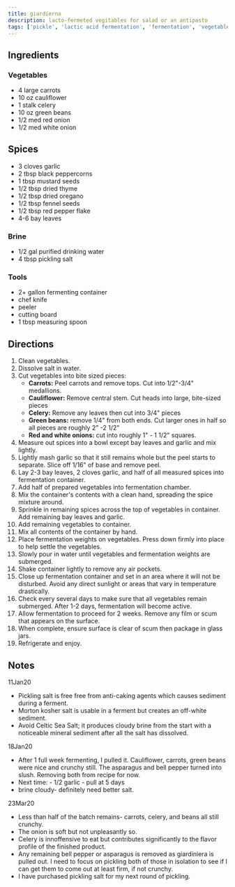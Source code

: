 ```yaml
---
title: giardierna
description: lacto-fermeted vegitables for salad or an antipasto
tags: ['pickle', 'lactic acid fermentation', 'fermentation', 'vegetables']
---
```


## Ingredients

### Vegetables

- 4 large carrots
- 10 oz cauliflower
- 1 stalk celery
- 10 oz green beans
- 1/2 med red onion
- 1/2 med white onion

## Spices

- 3 cloves garlic
- 2 tbsp black peppercorns
- 1 tbsp mustard seeds
- 1/2 tbsp dried thyme
- 1/2 tbsp dried oregano
- 1/2 tbsp fennel seeds
- 1/2 tbsp red pepper flake
- 4-6 bay leaves

### Brine

- 1/2 gal purified drinking water
- 4 tbsp pickling salt

### Tools

- 2+ gallon fermenting container
- chef knife
- peeler
- cutting board
- 1 tbsp measuring spoon

## Directions

1. Clean vegetables.
2. Dissolve salt in water.
3. Cut vegetables into bite sized pieces:
   - **Carrots:** Peel carrots and remove tops. Cut into 1/2"-3/4" medallions.
   - **Cauliflower:** Remove central stem. Cut heads into large, bite-sized pieces
   - **Celery:** Remove any leaves then cut into 3/4" pieces
   - **Green beans:** remove 1/4" from both ends. Cut larger ones in half so all pieces are roughly 2" -2 1/2"
   - **Red and white onions:** cut into roughly 1" - 1 1/2" squares.
4. Measure out spices into a bowl except bay leaves and garlic and mix lightly.
5. Lightly mash garlic so that it still remains whole but the peel starts to separate. Slice off 1/16" of base and remove peel.
6. Lay 2-3 bay leaves, 2 cloves garlic, and half of all measured spices into fermentation container.
7. Add half of prepared vegetables into fermentation chamber.
8. Mix the container's contents with a clean hand, spreading the spice mixture around.
9. Sprinkle in remaining spices across the top of vegetables in container. Add remaining bay leaves and garlic.
10. Add remaining vegetables to container.
11. Mix all contents of the container by hand.
12. Place fermentation weights on vegetables. Press down firmly into place to help settle the vegetables.
13. Slowly pour in water until vegetables and fermentation weights are submerged.
14. Shake container lightly to remove any air pockets.
15. Close up fermentation container and set in an area where it will not be disturbed. Avoid any direct sunlight or areas that vary in temperature drastically.
16. Check every several days to make sure that all vegetables remain submerged. After 1-2 days, fermentation will become active.
17. Allow fermentation to proceed for 2 weeks. Remove any film or scum that appears on the surface.
18. When complete, ensure surface is clear of scum then package in glass jars.
19. Refrigerate and enjoy.

## Notes

11Jan20

- Pickling salt is free free from anti-caking agents which causes sediment during a ferment.
- Morton kosher salt is usable in a ferment but creates an off-white sediment.
- Avoid Celtic Sea Salt; it produces cloudy brine from the start with a noticeable mineral sediment after all the salt has dissolved.

18Jan20

- After 1 full week fermenting, I pulled it. Cauliflower, carrots, green beans were nice and crunchy still. The asparagus and bell pepper turned into slush. Removing both from recipe for now.
- Next time: - 1/2 garlic - pull at 5 days
- brine cloudy- definitely need better salt.

23Mar20

- Less than half of the batch remains- carrots, celery, and beans all still crunchy.
- The onion is soft but not unpleasantly so.
- Celery is innoffensive to eat but contributes significantly to the flavor profile of the finished product.
- Any remaining bell pepper or asparagus is removed as giardiniera is pulled out. I need to focus on pickling both of those in isolation to see if I can get them to come out at least firm, if not crunchy.
- I have purchased pickling salt for my next round of pickling.
